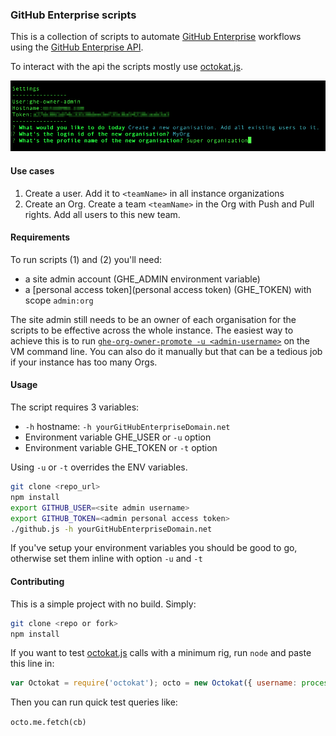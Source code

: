 ### GitHub Enterprise scripts

This is a collection of scripts to automate [GitHub Enterprise](http://enterprise.github.com) workflows using the [GitHub Enterprise API](https://developer.github.com/v3/). 

To interact with the api the scripts mostly use [octokat.js](https://github.com/philschatz/octokat.js).

![screenshot](screenshot.png)

#### Use cases

1. Create a user. Add it to `<teamName>` in all instance organizations
2. Create an Org. Create a team `<teamName>` in the Org with Push and Pull rights. Add all users to this new team.

#### Requirements

To run scripts (1) and (2) you'll need:
 - a site admin account (GHE_ADMIN environment variable)
 - a [personal access token](personal access token) (GHE_TOKEN) with scope `admin:org` 
 
The site admin still needs to be an owner of each organisation for the scripts to be effective across the whole instance. The easiest way to achieve this is to run [`ghe-org-owner-promote -u <admin-username>`](https://help.github.com/enterprise/2.3/admin/articles/command-line-utilities/#ghe-org-owner-promote) on the VM command line. You can also do it manually but that can be a tedious job if your instance has too many Orgs.

#### Usage

The script requires 3 variables:
 - `-h` hostname: `-h yourGitHubEnterpriseDomain.net`
 - Environment variable GHE_USER or `-u` option
 - Environment variable GHE_TOKEN or `-t` option
 
Using `-u` or `-t` overrides the ENV variables.

```bash
git clone <repo_url>
npm install
export GITHUB_USER=<site admin username>
export GITHUB_TOKEN=<admin personal access token>
./github.js -h yourGitHubEnterpriseDomain.net
```

If you've setup your environment variables you should be good to go, otherwise set them inline with option `-u` and `-t`

#### Contributing

This is a simple project with no build. Simply:

```bash
git clone <repo or fork>
npm install
```

If you want to test [octokat.js](https://github.com/philschatz/octokat.js) calls with a minimum rig, run `node` and paste this line in:

```javascript
var Octokat = require('octokat'); octo = new Octokat({ username: process.env.GITHUB_USER , password: process.env.GITHUB_TOKEN,rootURL: 'https://yourghedomain.com/api/v3'});var cb = function (err, val) { console.log(val);};
```

Then you can run quick test queries like:

`octo.me.fetch(cb)`
